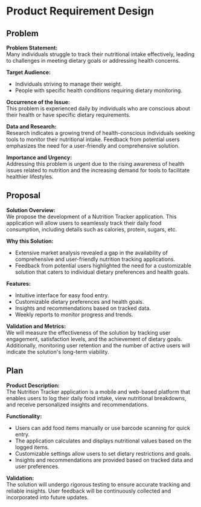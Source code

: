 # Product Requirement Design

## Problem

**Problem Statement:**  
Many individuals struggle to track their nutritional intake effectively, leading to challenges in meeting dietary goals or addressing health concerns.

**Target Audience:**  
- Individuals striving to manage their weight.
- People with specific health conditions requiring dietary monitoring.

**Occurrence of the Issue:**  
This problem is experienced daily by individuals who are conscious about their health or have specific dietary requirements.

**Data and Research:**  
Research indicates a growing trend of health-conscious individuals seeking tools to monitor their nutritional intake. Feedback from potential users emphasizes the need for a user-friendly and comprehensive solution.

**Importance and Urgency:**  
Addressing this problem is urgent due to the rising awareness of health issues related to nutrition and the increasing demand for tools to facilitate healthier lifestyles.

## Proposal

**Solution Overview:**  
We propose the development of a Nutrition Tracker application. This application will allow users to seamlessly track their daily food consumption, including details such as calories, protein, sugars, etc.

**Why this Solution:**  
- Extensive market analysis revealed a gap in the availability of comprehensive and user-friendly nutrition tracking applications.
- Feedback from potential users highlighted the need for a customizable solution that caters to individual dietary preferences and health goals.

**Features:**
- Intuitive interface for easy food entry.
- Customizable dietary preferences and health goals.
- Insights and recommendations based on tracked data.
- Weekly reports to monitor progress and trends.

**Validation and Metrics:**  
We will measure the effectiveness of the solution by tracking user engagement, satisfaction levels, and the achievement of dietary goals. Additionally, monitoring user retention and the number of active users will indicate the solution's long-term viability.

## Plan

**Product Description:**  
The Nutrition Tracker application is a mobile and web-based platform that enables users to log their daily food intake, view nutritional breakdowns, and receive personalized insights and recommendations.

**Functionality:**  
- Users can add food items manually or use barcode scanning for quick entry.
- The application calculates and displays nutritional values based on the logged items.
- Customizable settings allow users to set dietary restrictions and goals.
- Insights and recommendations are provided based on tracked data and user preferences.

**Validation:**  
The solution will undergo rigorous testing to ensure accurate tracking and reliable insights. User feedback will be continuously collected and incorporated into future updates.


